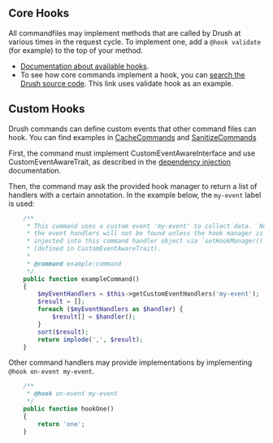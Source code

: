 
## Core Hooks
All commandfiles may implement methods that are called by Drush at various times in the request cycle. To implement one, add a `@hook validate` (for example) to the top of your method.

- [Documentation about available hooks](https://github.com/consolidation/annotated-command#hooks).
- To see how core commands implement a hook, you can [search the Drush source code](https://github.com/drush-ops/drush/search?q="%40hook+validate"&type=Code&utf8=%E2%9C%93). This link uses validate hook as an example.

## Custom Hooks

Drush commands can define custom events that other command files can hook. You can find examples in [CacheCommands](https://github.com/drush-ops/drush/blob/10.x/src/Commands/core/CacheCommands.php) and [SanitizeCommands](https://github.com/drush-ops/drush/blob/10.x/src/Drupal/Commands/sql/SanitizeCommands.php)

First, the command must implement CustomEventAwareInterface and use CustomEventAwareTrait, as described in the [dependency injection](dependency-injection.md) documentation.

Then, the command may ask the provided hook manager to return a list of handlers with a certain annotation. In the example below, the `my-event` label is used:
```php
    /**
     * This command uses a custom event 'my-event' to collect data.  Note that
     * the event handlers will not be found unless the hook manager is
     * injected into this command handler object via `setHookManager()`
     * (defined in CustomEventAwareTrait).
     *
     * @command example:command
     */
    public function exampleCommand()
    {
        $myEventHandlers = $this->getCustomEventHandlers('my-event');
        $result = [];
        foreach ($myEventHandlers as $handler) {
            $result[] = $handler();
        }
        sort($result);
        return implode(',', $result);
    }
```

Other command handlers may provide implementations by implementing `@hook on-event my-event`.

```php
    /**
     * @hook on-event my-event
     */
    public function hookOne()
    {
        return 'one';
    }
```
